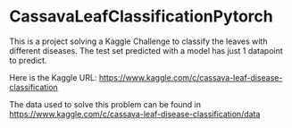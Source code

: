 # CassavaLeafClassificationPytorch

This is a project solving a Kaggle Challenge to classify the leaves with different diseases.
The test set predicted with a model has just 1 datapoint to predict.

Here is the Kaggle URL: https://www.kaggle.com/c/cassava-leaf-disease-classification 

The data used to solve this problem can be found in https://www.kaggle.com/c/cassava-leaf-disease-classification/data
